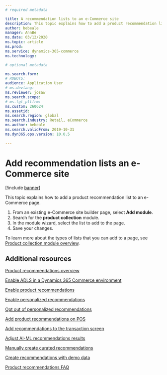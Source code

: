 ```yaml
---
# required metadata

title: A recommendation lists to an e-Commerce site
description: This topic explains how to add a product recommendation list to an e-Commerce page.
author: bebeale
manager: AnnBe
ms.date: 03/12/2020
ms.topic: article
ms.prod: 
ms.service: dynamics-365-commerce
ms.technology: 

# optional metadata

ms.search.form: 
# ROBOTS: 
audience: Application User
# ms.devlang: 
ms.reviewer: josaw
ms.search.scope: 
# ms.tgt_pltfrm: 
ms.custom: 260624
ms.assetid: 
ms.search.region: global
ms.search.industry: Retail, eCommerce
ms.author: bebeale
ms.search.validFrom: 2019-10-31
ms.dyn365.ops.version: 10.0.5

---
```


# Add recommendation lists an e-Commerce site

[!include [banner](includes/banner.md)]

This topic explains how to add a product recommendation list to an e-Commerce page.

1. From an existing e-Commerce site builder page, select **Add module**.
1. Search for the **product collection** module.
1. In the module wizard, select the list to add to the page.
1. Save your changes.

To learn more about the types of lists that you can add to a page, see [Product collection module overview](product-collection-module-overview.md).


## Additional resources

[Product recommendations overview](product-recommendations.md)

[Enable ADLS in a Dynamics 365 Commerce environment](enable-adls-environment.md)

[Enable product recommendations](enable-product-recommendations.md)

[Enable personalized recommendations](personalized-recommendations.md)

[Opt out of personalized recommendations](personalization-gdpr.md)

[Add product recommendations on POS](product.md)

[Add recommendations to the transaction screen](add-recommendations-control-pos-screen.md)

[Adjust AI-ML recommendations results](modify-product-recommendation-results.md)

[Manually create curated recommendations](create-editorial-recommendation-lists.md)

[Create recommendations with demo data](product-recommendations-demo-data.md)

[Product recommendations FAQ](faq-recommendations.md)
